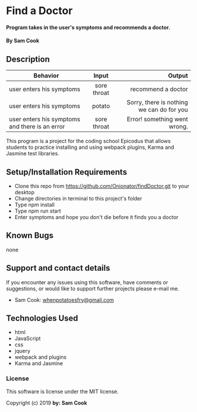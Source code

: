 # Find a Doctor

#### Program takes in the user's symptoms and recommends a doctor.
#### By Sam Cook

## Description

| Behavior | Input | Output |
| ------------- |:-------------:| -----:|
| user enters his symptoms  | sore throat | recommend a doctor |
| user enters his symptoms  | potato | Sorry, there is nothing we can do for you |
| user enters his symptoms and there is an error  | sore throat | Error! something went wrong. |


This program is a project for the coding school Epicodus that allows students to practice installing and using webpack plugins, Karma and Jasmine test libraries.

## Setup/Installation Requirements

* Clone this repo from https://github.com/Onionator/findDoctor.git to your desktop
* Change directories in terminal to this project's folder
* Type npm install
* Type npm run start
* Enter symptoms and hope you don't die before it finds you a doctor


## Known Bugs

none

## Support and contact details

If you encounter any issues using this software, have comments or suggestions, or would like to support further projects please e-mail me.
* Sam Cook: whenpotatoesfry@gmail.com


## Technologies Used

* html
* JavaScript
* css
* jquery
* webpack and plugins
* Karma and Jasmine

### License

This software is license under the MIT license.

Copyright (c) 2019 **by: Sam Cook**
